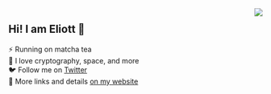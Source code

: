 <img align='right' src="https://github-readme-stats.vercel.app/api?username=ETeissonniere&show_icons=true&count_private=true&theme=dark">


## Hi! I am Eliott :wave:

:zap: Running on matcha tea  
:eyes: I love cryptography, space, and more  
:bird: Follow me on [Twitter](https://twitter.com/eliottteiss)  
:ghost: More links and details [on my website](https://eliottteissonniere.com)
